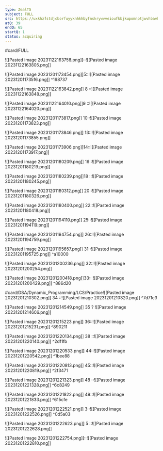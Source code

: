 ```yaml
---
type: ZealTS
subject: FULL
src: https://uxkhzfstdjcborfuyyknhkhbyfnskrywvveioufkbjkupomnptjwvhbavkysuhi.vercel.app/solution.html?testId=63ad76338883d4465333d133
atQ: 39
endQ: 65
startQ: 1
status: acquiring
---
```

#card/FULL 

![[Pasted image 20231122163758.png]]::![[Pasted image 20231122163805.png]]

![[Pasted image 20231201173454.png]]5::![[Pasted image 20231201173516.png]] ^168737


![[Pasted image 20231122163842.png]] 8 ::![[Pasted image 20231122163848.png]]

![[Pasted image 20231122164010.png]]9 
::![[Pasted image 20231122164020.png]]

![[Pasted image 20231201173817.png]] 10::![[Pasted image 20231201173823.png]]

![[Pasted image 20231201173846.png]] 13::![[Pasted image 20231201173855.png]]

![[Pasted image 20231201173906.png]]14::![[Pasted image 20231201173917.png]]

![[Pasted image 20231201180209.png]] 16::![[Pasted image 20231201180219.png]]

![[Pasted image 20231201180239.png]]18 ::![[Pasted image 20231201180245.png]]

![[Pasted image 20231201180312.png]] 20::![[Pasted image 20231201180326.png]]

![[Pasted image 20231201180400.png]] 22::![[Pasted image 20231201180418.png]]

![[Pasted image 20231201194110.png]] 25::![[Pasted image 20231201194119.png]]

![[Pasted image 20231201194754.png]] 26::![[Pasted image 20231201194759.png]]

![[Pasted image 20231201195657.png]] 31::![[Pasted image 20231201195725.png]] ^a10000

![[Pasted image 20231201200236.png]] 32::![[Pasted image 20231201200254.png]]

![[Pasted image 20231201200418.png]]33:: ![[Pasted image 20231201200429.png]] ^886d20

#card/DSA/Dynamic_Programming/LCS/Practice![[Pasted image 20231201210302.png]] 34
::![[Pasted image 20231201210320.png]] ^7d71c3

![[Pasted image 20231201214549.png]] 35
?
![[Pasted image 20231201214606.png]]

![[Pasted image 20231201215223.png]] 36::![[Pasted image 20231201215231.png]] ^890211

![[Pasted image 20231201220134.png]] 38
::![[Pasted image 20231201220140.png]] ^2df1fb

![[Pasted image 20231201220533.png]] 44::![[Pasted image 20231201220542.png]] ^1bee88

![[Pasted image 20231201220813.png]] 45::![[Pasted image 20231201220819.png]] ^2f3471

![[Pasted image 20231201221323.png]] 48
::![[Pasted image 20231201221328.png]] ^6c8249

![[Pasted image 20231201221822.png]] 49::![[Pasted image 20231201221833.png]] ^615cfe

![[Pasted image 20231201222521.png]] 3::![[Pasted image 20231201222526.png]] ^0d5a03

![[Pasted image 20231201222623.png]] 5
::![[Pasted image 20231201222628.png]]

![[Pasted image 20231201222754.png]]::![[Pasted image 20231201222810.png]]

